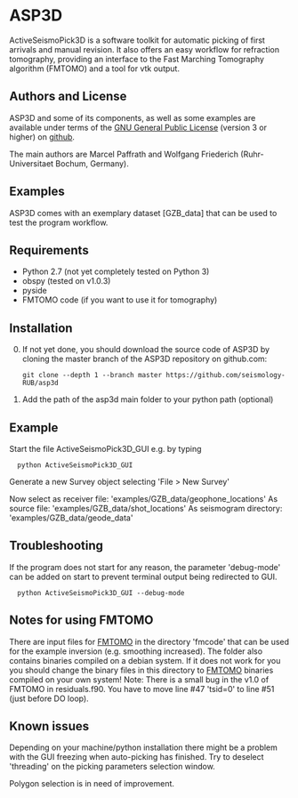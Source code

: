 # ASP3D

ActiveSeismoPick3D is a software toolkit for automatic picking of first arrivals and manual revision.
It also offers an easy workflow for refraction tomography, providing an interface to the Fast Marching Tomography algorithm (FMTOMO) and a tool for vtk output.


## Authors and License

ASP3D and some of its components, as well as some examples
are available under terms of the [GNU General Public License](LICENSE) (version 3 or higher)
on [github](https://github.com/seismology-RUB/asp3d).

The main authors are Marcel Paffrath and Wolfgang Friederich (Ruhr-Universitaet Bochum, Germany).


## Examples

ASP3D comes with an exemplary dataset [GZB_data] that can be used to test the program workflow.


## Requirements

* Python 2.7 (not yet completely tested on Python 3)
* obspy (tested on v1.0.3)
* pyside
* FMTOMO code (if you want to use it for tomography)


## Installation

0. If not yet done, you should download the source code of ASP3D by cloning the master branch of the ASP3D repository on github.com:
     ```
     git clone --depth 1 --branch master https://github.com/seismology-RUB/asp3d
     ```

1. Add the path of the asp3d main folder to your python path (optional)


## Example

Start the file ActiveSeismoPick3D_GUI e.g. by typing

      python ActiveSeismoPick3D_GUI

Generate a new Survey object selecting 'File > New Survey'

Now select as receiver file:
'examples/GZB_data/geophone_locations'
As source file:
'examples/GZB_data/shot_locations'
As seismogram directory:
'examples/GZB_data/geode_data'


## Troubleshooting

If the program does not start for any reason, the parameter 'debug-mode' can be added on start to prevent terminal output being redirected to GUI.

      python ActiveSeismoPick3D_GUI --debug-mode


## Notes for using FMTOMO

There are input files for [FMTOMO](http://rses.anu.edu.au/~nick/fmtomo.html) in the directory 'fmcode' that can be used for the example inversion (e.g. smoothing increased). The folder also contains binaries compiled on a debian system. If it does not work for you you should change the binary files in this directory to [FMTOMO](http://rses.anu.edu.au/~nick/fmtomo.html) binaries compiled on your own system!
Note: There is a small bug in the v1.0 of FMTOMO in residuals.f90. You have to move line #47 'tsid=0' to line #51 (just before DO loop).


## Known issues

Depending on your machine/python installation there might be a problem with the GUI freezing when auto-picking has finished.
Try to deselect 'threading' on the picking parameters selection window.

Polygon selection is in need of improvement.
